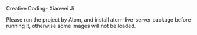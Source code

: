 
Creative Coding- Xiaowei Ji 

Please run the project by Atom, and install atom-live-server package before running it, otherwise some images will not be loaded.
